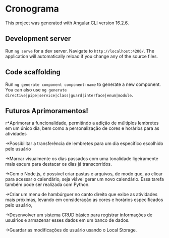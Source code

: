 # Cronograma

This project was generated with [Angular CLI](https://github.com/angular/angular-cli) version 16.2.6.

## Development server

Run `ng serve` for a dev server. Navigate to `http://localhost:4200/`. The application will automatically reload if you change any of the source files.

## Code scaffolding

Run `ng generate component component-name` to generate a new component. You can also use `ng generate directive|pipe|service|class|guard|interface|enum|module`.

## Futuros Aprimoramentos!

<p>↱Aprimorar a funcionalidade, permitindo a adição de múltiplos lembretes em um único dia, bem como a personalização de cores e horários para as atividades</p>
<p>->Possibilitar a transferência de lembretes para um dia específico escolhido pelo usuário</p>
<p>->Marcar visualmente os dias passados com uma tonalidade ligeiramente mais escura para destacar os dias já transcorridos.</p>
<p>->Com o Node.js, é possível criar pastas e arquivos, de modo que, ao clicar para acessar o calendário, seja viável gerar um novo calendário. Essa tarefa também pode ser realizada com Python.</p>
<p>->Criar um menu de hambúrguer no canto direito que exibe as atividades mais próximas, levando em consideração as cores e horários especificados pelo usuário, </p>
<p>->Desenvolver um sistema CRUD básico para registrar informações de usuários e armazenar esses dados em um banco de dados.</p>
<p>->Guardar as modificações do usuário usando o Local Storage.</p>





